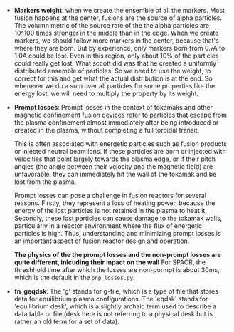 - **Markers weight**: when we create the ensemble of all the markers. Most fusion happens at the center, fusions are the source of alpha particles. The volumn metric of the source rate of the the alpha particles are 10^100 times stronger in the middle than in the edge.  When we create markers, we should follow more markers in the center, because that's where they are born. But by experience, only markers born from 0.7A to 1.0A could be lost. Even in this region, only about 10% of the particles could really get lost. What sccott did was that he created a uniformly distributed ensemble of particles. So we need to use the weight, to correct for this and get what the actual distribution is at the end. So, whenever we do a sum over all particles for some properties like the energy lost, we will need to multiply the property by its weight. 

- **Prompt losses**: Prompt losses in the context of tokamaks and other magnetic confinement fusion devices refer to particles that escape from the plasma confinement almost immediately after being introduced or created in the plasma, without completing a full toroidal transit.

    This is often associated with energetic particles such as fusion products or injected neutral beam ions. If these particles are born or injected with velocities that point largely towards the plasma edge, or if their pitch angles (the angle between their velocity and the magnetic field) are unfavorable, they can immediately hit the wall of the tokamak and be lost from the plasma.

    Prompt losses can pose a challenge in fusion reactors for several reasons. Firstly, they represent a loss of heating power, because the energy of the lost particles is not retained in the plasma to heat it. Secondly, these lost particles can cause damage to the tokamak walls, particularly in a reactor environment where the flux of energetic particles is high. Thus, understanding and minimizing prompt losses is an important aspect of fusion reactor design and operation.

    **The physics of the the prompt losses and the non-prompt losses are quite different, inlcuding their inpact on the wall** For SPACR, the threshhold time after which the losses are non-pormpt is about 30ms, which is the default in the `pnp_losses.py`. 

- **fn_geqdsk**: The 'g' stands for g-file, which is a type of file that stores data for equilibrium plasma configurations. The 'eqdsk' stands for 'equilibrium desk', which is a slightly archaic term used to describe a data table or file (desk here is not referring to a physical desk but is rather an old term for a set of data).